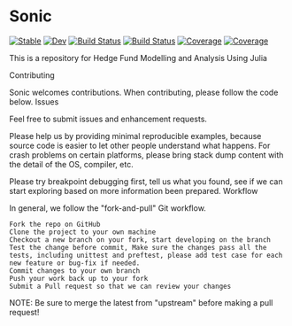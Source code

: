 # Sonic

[![Stable](https://img.shields.io/badge/docs-stable-blue.svg)](https://AmgalanB.github.io/Sonic.jl/stable)
[![Dev](https://img.shields.io/badge/docs-dev-blue.svg)](https://AmgalanB.github.io/Sonic.jl/dev)
[![Build Status](https://travis-ci.com/AmgalanB/Sonic.jl.svg?branch=master)](https://travis-ci.com/AmgalanB/Sonic.jl)
[![Build Status](https://ci.appveyor.com/api/projects/status/github/AmgalanB/Sonic.jl?svg=true)](https://ci.appveyor.com/project/AmgalanB/Sonic-jl)
[![Coverage](https://codecov.io/gh/AmgalanB/Sonic.jl/branch/master/graph/badge.svg)](https://codecov.io/gh/AmgalanB/Sonic.jl)
[![Coverage](https://coveralls.io/repos/github/AmgalanB/Sonic.jl/badge.svg?branch=master)](https://coveralls.io/github/AmgalanB/Sonic.jl?branch=master)

This is a repository for Hedge Fund Modelling and Analysis Using Julia

Contributing

Sonic welcomes contributions. When contributing, please follow the code below.
Issues

Feel free to submit issues and enhancement requests.

Please help us by providing minimal reproducible examples, because source code is easier to let other people understand what happens. For crash problems on certain platforms, please bring stack dump content with the detail of the OS, compiler, etc.

Please try breakpoint debugging first, tell us what you found, see if we can start exploring based on more information been prepared.
Workflow

In general, we follow the "fork-and-pull" Git workflow.

    Fork the repo on GitHub
    Clone the project to your own machine
    Checkout a new branch on your fork, start developing on the branch
    Test the change before commit, Make sure the changes pass all the tests, including unittest and preftest, please add test case for each new feature or bug-fix if needed.
    Commit changes to your own branch
    Push your work back up to your fork
    Submit a Pull request so that we can review your changes

NOTE: Be sure to merge the latest from "upstream" before making a pull request!
